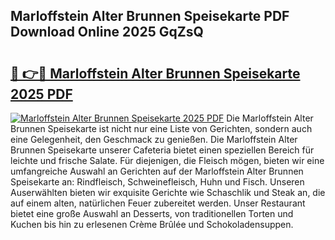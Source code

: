 ## Marloffstein Alter Brunnen Speisekarte PDF Download Online 2025 GqZsQ

# <h2><a href="http://gc8k3at.nevu.top/?p=Marloffstein+Alter+Brunnen+Speisekarte">🔗 👉🔴 Marloffstein Alter Brunnen Speisekarte 2025 PDF</a></h2>

[![Marloffstein Alter Brunnen Speisekarte 2025 PDF](https://i.imgur.com/dBaPXMq.png)](http://gc8k3at.nevu.top/?p=Marloffstein+Alter+Brunnen+Speisekarte)
Die Marloffstein Alter Brunnen Speisekarte ist nicht nur eine Liste von Gerichten, sondern auch eine Gelegenheit, den Geschmack zu genießen. Die Marloffstein Alter Brunnen Speisekarte unserer Cafeteria bietet einen speziellen Bereich für leichte und frische Salate. Für diejenigen, die Fleisch mögen, bieten wir eine umfangreiche Auswahl an Gerichten auf der Marloffstein Alter Brunnen Speisekarte an: Rindfleisch, Schweinefleisch, Huhn und Fisch. Unseren Auserwählten bieten wir exquisite Gerichte wie Schaschlik und Steak an, die auf einem alten, natürlichen Feuer zubereitet werden. Unser Restaurant bietet eine große Auswahl an Desserts, von traditionellen Torten und Kuchen bis hin zu erlesenen Crème Brûlée und Schokoladensuppen.
